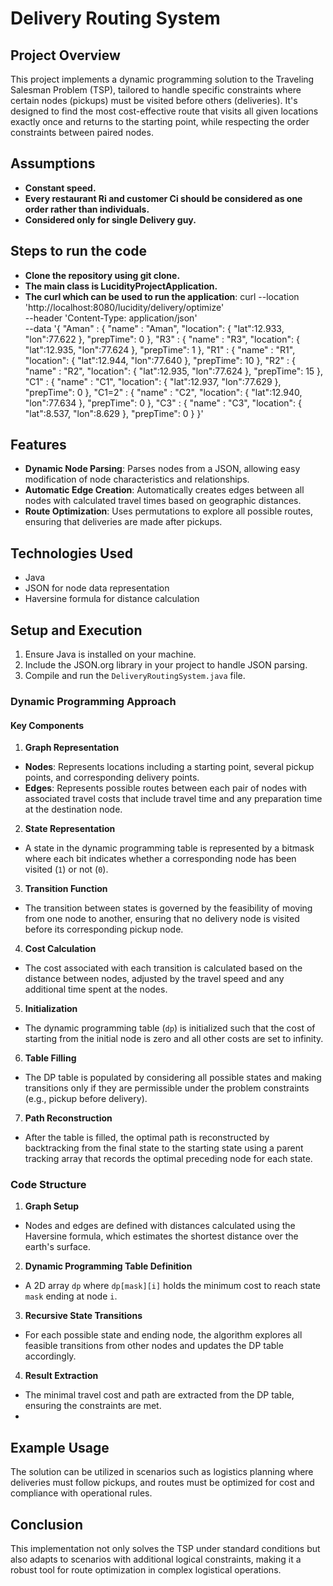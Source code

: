 # Delivery Routing System

## Project Overview
This project implements a dynamic programming solution to the Traveling Salesman Problem (TSP), tailored to handle specific constraints where certain nodes (pickups) must be visited before others (deliveries). It's designed to find the most cost-effective route that visits all given locations exactly once and returns to the starting point, while respecting the order constraints between paired nodes.

## Assumptions
- **Constant speed.** 
- **Every restaurant Ri and customer Ci should be considered as one order rather than individuals.**
- **Considered only for single Delivery guy.**

## Steps to run the code
- **Clone the repository using git clone.**
- **The main class is LucidityProjectApplication.**
- **The curl which can be used to run the application**: curl --location 'http://localhost:8080/lucidity/delivery/optimize' \
  --header 'Content-Type: application/json' \
  --data '{
  "Aman" : {
  "name" : "Aman",
  "location": {
  "lat":12.933,
  "lon":77.622
  },
  "prepTime": 0
  },
  "R3" : {
  "name" : "R3",
  "location": {
  "lat":12.935,
  "lon":77.624
  },
  "prepTime": 1
  },
  "R1" : {
  "name" : "R1",
  "location": {
  "lat":12.944,
  "lon":77.640
  },
  "prepTime": 10
  },
  "R2" : {
  "name" : "R2",
  "location": {
  "lat":12.935,
  "lon":77.624
  },
  "prepTime": 15
  },
  "C1" : {
  "name" : "C1",
  "location": {
  "lat":12.937,
  "lon":77.629
  },
  "prepTime": 0
  },
  "C1=2" : {
  "name" : "C2",
  "location": {
  "lat":12.940,
  "lon":77.634
  },
  "prepTime": 0
  },
  "C3" : {
  "name" : "C3",
  "location": {
  "lat":8.537,
  "lon":8.629
  },
  "prepTime": 0
  }
  }'
## Features
- **Dynamic Node Parsing**: Parses nodes from a JSON, allowing easy modification of node characteristics and relationships.
- **Automatic Edge Creation**: Automatically creates edges between all nodes with calculated travel times based on geographic distances.
- **Route Optimization**: Uses permutations to explore all possible routes, ensuring that deliveries are made after pickups.

## Technologies Used
- Java
- JSON for node data representation
- Haversine formula for distance calculation

## Setup and Execution
1. Ensure Java is installed on your machine.
2. Include the JSON.org library in your project to handle JSON parsing.
3. Compile and run the `DeliveryRoutingSystem.java` file.

### Dynamic Programming Approach

#### Key Components

1. **Graph Representation**
  - **Nodes**: Represents locations including a starting point, several pickup points, and corresponding delivery points.
  - **Edges**: Represents possible routes between each pair of nodes with associated travel costs that include travel time and any preparation time at the destination node.

2. **State Representation**
  - A state in the dynamic programming table is represented by a bitmask where each bit indicates whether a corresponding node has been visited (`1`) or not (`0`).

3. **Transition Function**
  - The transition between states is governed by the feasibility of moving from one node to another, ensuring that no delivery node is visited before its corresponding pickup node.

4. **Cost Calculation**
  - The cost associated with each transition is calculated based on the distance between nodes, adjusted by the travel speed and any additional time spent at the nodes.

5. **Initialization**
  - The dynamic programming table (`dp`) is initialized such that the cost of starting from the initial node is zero and all other costs are set to infinity.

6. **Table Filling**
  - The DP table is populated by considering all possible states and making transitions only if they are permissible under the problem constraints (e.g., pickup before delivery).

7. **Path Reconstruction**
  - After the table is filled, the optimal path is reconstructed by backtracking from the final state to the starting state using a parent tracking array that records the optimal preceding node for each state.

### Code Structure

1. **Graph Setup**
  - Nodes and edges are defined with distances calculated using the Haversine formula, which estimates the shortest distance over the earth's surface.

2. **Dynamic Programming Table Definition**
  - A 2D array `dp` where `dp[mask][i]` holds the minimum cost to reach state `mask` ending at node `i`.

3. **Recursive State Transitions**
  - For each possible state and ending node, the algorithm explores all feasible transitions from other nodes and updates the DP table accordingly.

4. **Result Extraction**
  - The minimal travel cost and path are extracted from the DP table, ensuring the constraints are met.
  - 
## Example Usage
The solution can be utilized in scenarios such as logistics planning where deliveries must follow pickups, and routes must be optimized for cost and compliance with operational rules.
## Conclusion
This implementation not only solves the TSP under standard conditions but also adapts to scenarios with additional logical constraints, making it a robust tool for route optimization in complex logistical operations.